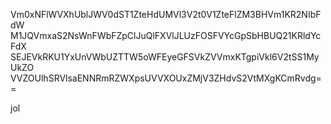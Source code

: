 Vm0xNFlWVXhUblJWV0dST1ZteHdUMVl3V2t0V1ZteFlZM3BHVm1KR2NIbFdW
M1JQVmxaS2NsWnFWbFZpClJuQlFXVlJLUzFOSFVYcGpSbHBUQ21KRldYcFdX
SEJEVkRKU1YxUnVWbUZTTW5oWFEyeGFSVkZVVmxKTgpiVkl6V2tSS1MyUkZO
VVZOUlhSRVlsaENNRmRZWXpsUVVXOUxZMjV3ZHdvS2VtMXgKCmRvdg==

jol